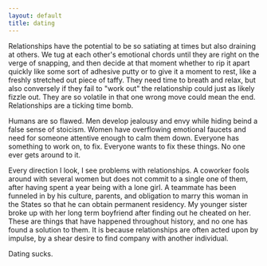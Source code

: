 ```yaml
---
layout: default
title: dating
---
```


Relationships have the potential to be so satiating at times but also draining at others. We tug at each other's emotional chords until they are right on the verge of snapping, and then decide at that moment whether to rip it apart quickly like some sort of adhesive putty or to give it a moment to rest, like a freshly stretched out piece of taffy. They need time to breath and relax, but also conversely if they fail to "work out" the relationship could just as likely fizzle out. They are so volatile in that one wrong move could mean the end. Relationships are a ticking time bomb.

Humans are so flawed. Men develop jealousy and envy while hiding beind a false sense of stoicism. Women have overflowing emotional faucets and need for someone attentive enough to calm them down. Everyone has something to work on, to fix. Everyone wants to fix these things. No one ever gets around to it.

Every direction I look, I see problems with relationships. A coworker fools around with several women but does not commit to a single one of them, after having spent a year being with a lone girl. A teammate has been funneled in by his culture, parents, and obligation to marry this woman in the States so that he can obtain permanent residency. My younger sister broke up with her long term boyfriend after finding out he cheated on her. These are things that have happened throughout history, and no one has found a solution to them. It is because relationships are often acted upon by impulse, by a shear desire to find company with another individual.

Dating sucks.

